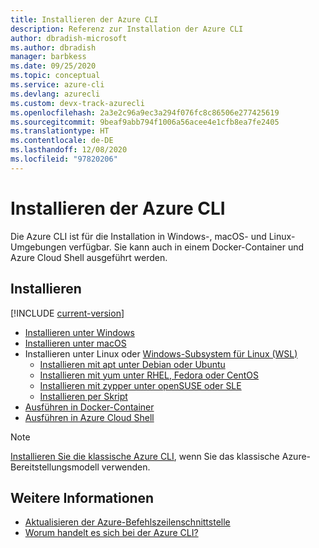 ```yaml
---
title: Installieren der Azure CLI
description: Referenz zur Installation der Azure CLI
author: dbradish-microsoft
ms.author: dbradish
manager: barbkess
ms.date: 09/25/2020
ms.topic: conceptual
ms.service: azure-cli
ms.devlang: azurecli
ms.custom: devx-track-azurecli
ms.openlocfilehash: 2a3e2c96a9ec3a294f076fc8c86506e277425619
ms.sourcegitcommit: 9beaf9abb794f1006a56acee4e1cfb8ea7fe2405
ms.translationtype: HT
ms.contentlocale: de-DE
ms.lasthandoff: 12/08/2020
ms.locfileid: "97820206"
---
```

# <a name="install-the-azure-cli"></a>Installieren der Azure CLI

Die Azure CLI ist für die Installation in Windows-, macOS- und Linux-Umgebungen verfügbar.  Sie kann auch in einem Docker-Container und Azure Cloud Shell ausgeführt werden.

## <a name="install"></a>Installieren

[!INCLUDE [current-version](includes/current-version.md)]

* [Installieren unter Windows](install-azure-cli-windows.md)
* [Installieren unter macOS](install-azure-cli-macos.md)
* Installieren unter Linux oder [Windows-Subsystem für Linux (WSL)](/windows/wsl/about)
  * [Installieren mit apt unter Debian oder Ubuntu](install-azure-cli-apt.md)
  * [Installieren mit yum unter RHEL, Fedora oder CentOS](install-azure-cli-yum.md)
  * [Installieren mit zypper unter openSUSE oder SLE ](install-azure-cli-zypper.md)
  * [Installieren per Skript](install-azure-cli-linux.md)
* [Ausführen in Docker-Container](run-azure-cli-docker.md)
* [Ausführen in Azure Cloud Shell](/azure/cloud-shell/quickstart)

> [!NOTE]
> [Installieren Sie die klassische Azure CLI](install-classic-cli.md), wenn Sie das klassische Azure-Bereitstellungsmodell verwenden.

## <a name="see-also"></a>Weitere Informationen

* [Aktualisieren der Azure-Befehlszeilenschnittstelle](update-azure-cli.md)
* [Worum handelt es sich bei der Azure CLI?](what-is-azure-cli.md)
